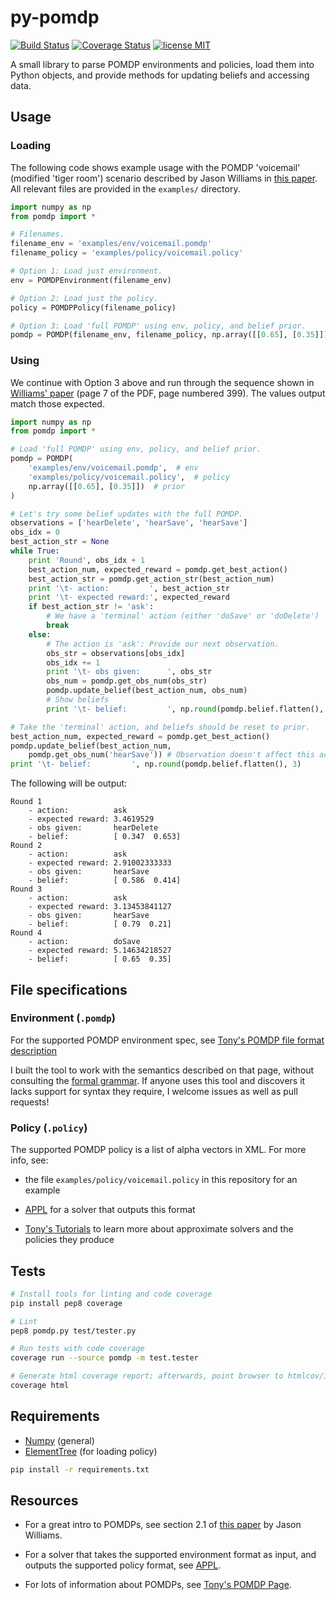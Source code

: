 # py-pomdp

[![Build Status](https://travis-ci.org/mbforbes/py-pomdp.svg?branch=master)](https://travis-ci.org/mbforbes/py-pomdp)
[![Coverage Status](https://img.shields.io/coveralls/mbforbes/py-pomdp.svg)](https://coveralls.io/r/mbforbes/py-pomdp?branch=master)
[![license MIT](https://img.shields.io/badge/license-MIT-blue.svg)](https://github.com/mbforbes/py-pomdp/blob/master/LICENSE.txt)

A small library to parse POMDP environments and policies, load them into Python
objects, and provide methods for updating beliefs and accessing data.

## Usage

### Loading

The following code shows example usage with the POMDP 'voicemail' (modified 'tiger room') scenario described by Jason Williams in [this paper](http://research.microsoft.com/pubs/160935/williams2007csl.pdf). All relevant files are provided in the `examples/` directory.

```python
import numpy as np
from pomdp import *

# Filenames.
filename_env = 'examples/env/voicemail.pomdp'
filename_policy = 'examples/policy/voicemail.policy'

# Option 1: Load just environment.
env = POMDPEnvironment(filename_env)

# Option 2: Load just the policy.
policy = POMDPPolicy(filename_policy)

# Option 3: Load 'full POMDP' using env, policy, and belief prior.
pomdp = POMDP(filename_env, filename_policy, np.array([[0.65], [0.35]]))
```

### Using

We continue with Option 3 above and run through the sequence shown in [Williams' paper](http://research.microsoft.com/pubs/160935/williams2007csl.pdf) (page 7 of the PDF, page numbered 399). The values output match those expected.

```python
import numpy as np
from pomdp import *

# Load 'full POMDP' using env, policy, and belief prior.
pomdp = POMDP(
    'examples/env/voicemail.pomdp',  # env
	'examples/policy/voicemail.policy',  # policy
	np.array([[0.65], [0.35]])  # prior
)

# Let's try some belief updates with the full POMDP.
observations = ['hearDelete', 'hearSave', 'hearSave']
obs_idx = 0
best_action_str = None
while True:
    print 'Round', obs_idx + 1
    best_action_num, expected_reward = pomdp.get_best_action()
    best_action_str = pomdp.get_action_str(best_action_num)
    print '\t- action:         ', best_action_str
    print '\t- expected reward:', expected_reward
    if best_action_str != 'ask':
        # We have a 'terminal' action (either 'doSave' or 'doDelete')
        break
    else:
        # The action is 'ask': Provide our next observation.
        obs_str = observations[obs_idx]
        obs_idx += 1
        print '\t- obs given:      ', obs_str
        obs_num = pomdp.get_obs_num(obs_str)
        pomdp.update_belief(best_action_num, obs_num)
        # Show beliefs
        print '\t- belief:         ', np.round(pomdp.belief.flatten(), 3)

# Take the 'terminal' action, and beliefs should be reset to prior.
best_action_num, expected_reward = pomdp.get_best_action()
pomdp.update_belief(best_action_num,
    pomdp.get_obs_num('hearSave')) # Observation doesn't affect this action.
print '\t- belief:         ', np.round(pomdp.belief.flatten(), 3)
```

The following will be output:
```
Round 1
	- action:          ask
	- expected reward: 3.4619529
	- obs given:       hearDelete
	- belief:          [ 0.347  0.653]
Round 2
	- action:          ask
	- expected reward: 2.91002333333
	- obs given:       hearSave
	- belief:          [ 0.586  0.414]
Round 3
	- action:          ask
	- expected reward: 3.13453841127
	- obs given:       hearSave
	- belief:          [ 0.79  0.21]
Round 4
	- action:          doSave
	- expected reward: 5.14634218527
	- belief:          [ 0.65  0.35]
```

## File specifications

### Environment (`.pomdp`)

For the supported POMDP environment spec, see [Tony's POMDP file format
description](http://cs.brown.edu/research/ai/pomdp/examples/pomdp-file-spec.html)

I built the tool to work with the semantics described on that page, without
consulting the [formal
grammar](http://cs.brown.edu/research/ai/pomdp/examples/pomdp-file-grammar.html).
If anyone uses this tool and discovers it lacks support for syntax they
require, I welcome issues as well as pull requests!

### Policy (`.policy`)

The supported POMDP policy is a list of alpha vectors in XML. For more info, see:

* the file `examples/policy/voicemail.policy` in this repository for an example

* [APPL](http://bigbird.comp.nus.edu.sg/pmwiki/farm/appl/index.php?n=Main.HomePage)
  for a solver that outputs this format

* [Tony's Tutorials](http://cs.brown.edu/research/ai/pomdp/tutorial/index.html)
  to learn more about approximate solvers and the policies they produce

## Tests

```bash
# Install tools for linting and code coverage
pip install pep8 coverage

# Lint
pep8 pomdp.py test/tester.py

# Run tests with code coverage
coverage run --source pomdp -m test.tester

# Generate html coverage report; afterwards, point browser to htmlcov/index.html
coverage html
```

## Requirements

* [Numpy](http://www.numpy.org/)  (general)
* [ElementTree](http://effbot.org/zone/element-index.htm)  (for loading policy)

```bash
pip install -r requirements.txt
```

## Resources

* For a great intro to POMDPs, see section 2.1 of [this
  paper](http://research.microsoft.com/pubs/160935/williams2007csl.pdf) by
  Jason Williams.

* For a solver that takes the supported environment format as input, and
  outputs the supported policy format, see
  [APPL](http://bigbird.comp.nus.edu.sg/pmwiki/farm/appl/index.php?n=Main.HomePage).

* For lots of information about POMDPs, see [Tony's POMDP
  Page](http://cs.brown.edu/research/ai/pomdp/).
